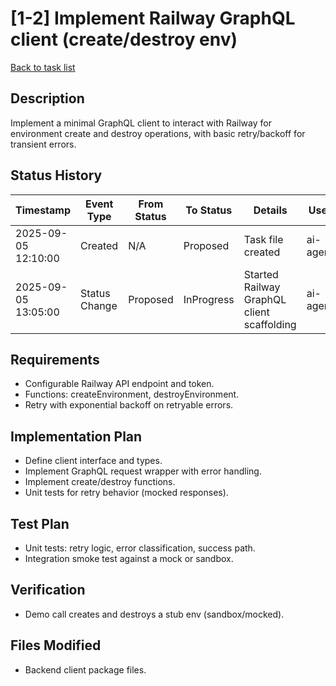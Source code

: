 # [1-2] Implement Railway GraphQL client (create/destroy env)

[Back to task list](../tasks.md)

## Description
Implement a minimal GraphQL client to interact with Railway for environment create and destroy operations, with basic retry/backoff for transient errors.

## Status History
| Timestamp | Event Type | From Status | To Status | Details | User |
|-----------|------------|-------------|-----------|---------|------|
| 2025-09-05 12:10:00 | Created | N/A | Proposed | Task file created | ai-agent |
| 2025-09-05 13:05:00 | Status Change | Proposed | InProgress | Started Railway GraphQL client scaffolding | ai-agent |

## Requirements
- Configurable Railway API endpoint and token.
- Functions: createEnvironment, destroyEnvironment.
- Retry with exponential backoff on retryable errors.

## Implementation Plan
- Define client interface and types.
- Implement GraphQL request wrapper with error handling.
- Implement create/destroy functions.
- Unit tests for retry behavior (mocked responses).

## Test Plan
- Unit tests: retry logic, error classification, success path.
- Integration smoke test against a mock or sandbox.

## Verification
- Demo call creates and destroys a stub env (sandbox/mocked).

## Files Modified
- Backend client package files.

